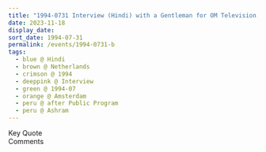 ```yaml
---
title: "1994-0731 Interview (Hindi) with a Gentleman for OM Television, after the Public Program, Āśhram, Varikstraat 1, Amsterdam, Netherlands"
date: 2023-11-18
display_date: 
sort_date: 1994-07-31
permalink: /events/1994-0731-b
tags:
  - blue @ Hindi
  - brown @ Netherlands
  - crimson @ 1994
  - deeppink @ Interview
  - green @ 1994-07
  - orange @ Amsterdam
  - peru @ after Public Program
  - peru @ Ashram  
---
```


<wave-list>
  <list-title color="green" width="75">Key Quote</list-title>
  <list-item color="BlanchedAlmond"  width="200"></list-item>
  <list-item color="Lavender"></list-item>
  <list-item color="BlanchedAlmond"></list-item>
</wave-list>

<br>

<wave-list>
  <list-title color="green" width="75">Comments</list-title>
  <list-item color="BlanchedAlmond"  width="200"></list-item>
  <list-item color="Lavender"></list-item>
  <list-item color="BlanchedAlmond"></list-item>
</wave-list>